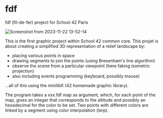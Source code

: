# fdf

 fdf (fil-de-fer) project for School 42 Paris

![Screenshot from 2023-11-22 13-52-14](https://github.com/jlupito/fdf/assets/113239012/dd0f2ab7-5960-48d1-bfe0-3f9b63f623e6)

This is the first graphic project within School 42 common core.
This projet is about creating a simplified 3D representation of
a relief landscape by:

 - placing various points in space
 - drawing segments to join the points (using Bresenham's line algorithm)
 - observe the scene from a particular viewpoint (here faking isometric projection)
 - also including events programming (keyboard, possibly mouse)

...all of this using the minilibX (42 homemade graphic library).

The program takes a xxx.fdf map as argument, which, for each point of the map, gives
an integer that corresponds to the altitude and possibly an hexadecimal for the color to
be set. Two points with different colors are linked by a segment using color 
interpolation (lerp).
